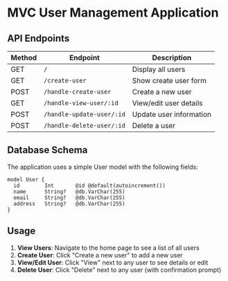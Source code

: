 # MVC User Management Application

## API Endpoints

| Method | Endpoint                  | Description             |
| ------ | ------------------------- | ----------------------- |
| GET    | `/`                       | Display all users       |
| GET    | `/create-user`            | Show create user form   |
| POST   | `/handle-create-user`     | Create a new user       |
| GET    | `/handle-view-user/:id`   | View/edit user details  |
| POST   | `/handle-update-user/:id` | Update user information |
| POST   | `/handle-delete-user/:id` | Delete a user           |

## Database Schema

The application uses a simple User model with the following fields:

```prisma
model User {
  id        Int       @id @default(autoincrement())
  name      String?   @db.VarChar(255)
  email     String?   @db.VarChar(255)
  address   String?   @db.VarChar(255)
}
```

## Usage

1. **View Users**: Navigate to the home page to see a list of all users
2. **Create User**: Click "Create a new user" to add a new user
3. **View/Edit User**: Click "View" next to any user to see details or edit
4. **Delete User**: Click "Delete" next to any user (with confirmation prompt)
